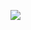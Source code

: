 <a href="https://juncture-digital.org"><img src="https://juncture-digital.org/images/ve-button.png"></a>

<param ve-config
title="How to Read an Herbarium Specimen"
author="Maura C. Flannery"
banner=https://iiif.juncture-digital.org/banner//url=https://upload.wikimedia.org/wikipedia/commons/thumb/a/a5/Solanum_cheesmaniae_herbarium_sheet_Charles_Darwin_Chatham_Island_Galapagos_Sept_1835.jpg"layout=vertical">

